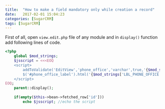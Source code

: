```yaml
---
title:  "How to make a field mandatory only while creation a record"
date:   2017-02-01 15:04:23
categories: [SugarCRM]
tags: [SugarCRM]
---
```


First of all, open `view.edit.php` file of any module and in `display()` function add following lines of code.

```php
<?php
	global $mod_strings;
	$jsscript = <<<EOQ
	<script>
		addToValidate('EditView','phone_office','varchar',true,'{$mod_strings['LBL_PHONE_OFFICE']}');    
		$('#phone_office_label').html('{$mod_strings['LBL_PHONE_OFFICE']} <font color="red">*</font>');
	</script>
EOQ;
	parent::display();
	
	if(empty($this->bean->fetched_row['id']))
		echo $jsscript; //echo the script
```

[jekyll]:      http://jekyllrb.com
[jekyll-gh]:   https://github.com/jekyll/jekyll
[jekyll-help]: https://github.com/jekyll/jekyll-help
